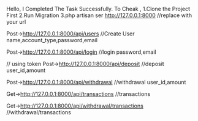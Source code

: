 Hello, 
I Completed The Task Successfully. To Cheak ,
1.Clone the Project First
2.Run Migration 
3.php artisan ser
http://127.0.0.1:8000   //replace with your url

Post->http://127.0.0.1:8000/api/users    //Create User
      name,account_type,password,email

Post->http://127.0.0.1:8000/api/login    //login
     password,email


// using token
Post->http://127.0.0.1:8000/api/deposit   //deposit
    user_id,amount

Post->http://127.0.0.1:8000/api/withdrawal  //withdrawal
    user_id,amount

Get->http://127.0.0.1:8000/api/transactions  //transactions


Get->http://127.0.0.1:8000/api/withdrawal/transactions  //withdrawal/transactions 
